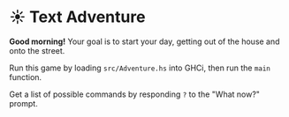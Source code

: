 # ☀️ Text Adventure
**Good morning!** Your goal is to start your day, getting out of the house and onto the street.

Run this game by loading `src/Adventure.hs` into GHCi, then run the `main` function.

Get a list of possible commands by responding `?` to the "What now?" prompt.
